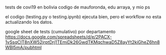 tests de covi19 en bolivia
codigo de mauforonda, edu arraya, y mio ps

el codigo (testing.py o testing.ipynb) ejecuta bien, pero el workflow no esta actualizando los datos.

google sheet de tests (cumulativo) por departamento
https://docs.google.com/spreadsheets/d/e/2PACX-1vSsqClT8nXW52jrptDrj1TEmiDk26GwdTKMqchwaD5Z8ayYt2kiGheZ6hn8WBl5mA/pubhtml
